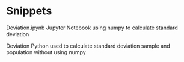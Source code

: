 # Snippets

Deviation.ipynb
Jupyter Notebook using numpy to calculate standard deviation 

Deviation
Python used to calculate standard deviation sample and population without using numpy 
